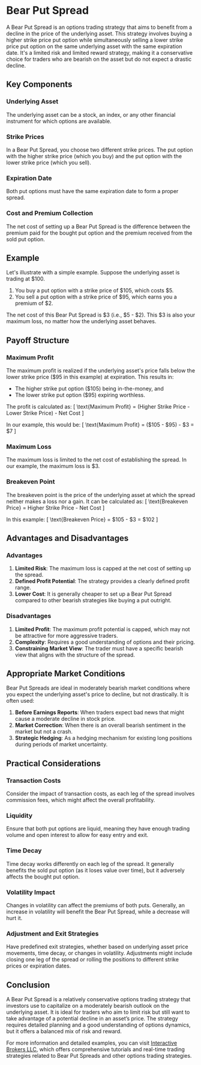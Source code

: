 # Bear Put Spread

A Bear Put Spread is an options trading strategy that aims to benefit from a decline in the price of the underlying asset. This strategy involves buying a higher strike price put option while simultaneously selling a lower strike price put option on the same underlying asset with the same expiration date. It's a limited risk and limited reward strategy, making it a conservative choice for traders who are bearish on the asset but do not expect a drastic decline.

## Key Components

### Underlying Asset
The underlying asset can be a stock, an index, or any other financial instrument for which options are available.

### Strike Prices
In a Bear Put Spread, you choose two different strike prices. The put option with the higher strike price (which you buy) and the put option with the lower strike price (which you sell).

### Expiration Date
Both put options must have the same expiration date to form a proper spread.

### Cost and Premium Collection
The net cost of setting up a Bear Put Spread is the difference between the premium paid for the bought put option and the premium received from the sold put option. 

## Example

Let's illustrate with a simple example. Suppose the underlying asset is trading at $100. 

1. You buy a put option with a strike price of $105, which costs $5.
2. You sell a put option with a strike price of $95, which earns you a premium of $2.

The net cost of this Bear Put Spread is $3 (i.e., $5 - $2). This $3 is also your maximum loss, no matter how the underlying asset behaves.

## Payoff Structure

### Maximum Profit
The maximum profit is realized if the underlying asset's price falls below the lower strike price ($95 in this example) at expiration. This results in:

- The higher strike put option ($105) being in-the-money, and
- The lower strike put option ($95) expiring worthless.

The profit is calculated as:
\[ \text{Maximum Profit} = (Higher Strike Price - Lower Strike Price) - Net Cost \]

In our example, this would be:
\[ \text{Maximum Profit} = ($105 - $95) - $3 = $7 \]

### Maximum Loss
The maximum loss is limited to the net cost of establishing the spread. In our example, the maximum loss is $3.

### Breakeven Point
The breakeven point is the price of the underlying asset at which the spread neither makes a loss nor a gain. It can be calculated as:
\[ \text{Breakeven Price} = Higher Strike Price - Net Cost \]

In this example:
\[ \text{Breakeven Price} = $105 - $3 = $102 \]

## Advantages and Disadvantages

### Advantages

1. **Limited Risk**: The maximum loss is capped at the net cost of setting up the spread.
2. **Defined Profit Potential**: The strategy provides a clearly defined profit range.
3. **Lower Cost**: It is generally cheaper to set up a Bear Put Spread compared to other bearish strategies like buying a put outright.

### Disadvantages

1. **Limited Profit**: The maximum profit potential is capped, which may not be attractive for more aggressive traders.
2. **Complexity**: Requires a good understanding of options and their pricing.
3. **Constraining Market View**: The trader must have a specific bearish view that aligns with the structure of the spread.

## Appropriate Market Conditions

Bear Put Spreads are ideal in moderately bearish market conditions where you expect the underlying asset's price to decline, but not drastically. It is often used:

1. **Before Earnings Reports**: When traders expect bad news that might cause a moderate decline in stock price.
2. **Market Correction**: When there is an overall bearish sentiment in the market but not a crash.
3. **Strategic Hedging**: As a hedging mechanism for existing long positions during periods of market uncertainty.

## Practical Considerations

### Transaction Costs
Consider the impact of transaction costs, as each leg of the spread involves commission fees, which might affect the overall profitability.

### Liquidity
Ensure that both put options are liquid, meaning they have enough trading volume and open interest to allow for easy entry and exit.

### Time Decay
Time decay works differently on each leg of the spread. It generally benefits the sold put option (as it loses value over time), but it adversely affects the bought put option.

### Volatility Impact
Changes in volatility can affect the premiums of both puts. Generally, an increase in volatility will benefit the Bear Put Spread, while a decrease will hurt it.

### Adjustment and Exit Strategies
Have predefined exit strategies, whether based on underlying asset price movements, time decay, or changes in volatility. Adjustments might include closing one leg of the spread or rolling the positions to different strike prices or expiration dates.

## Conclusion

A Bear Put Spread is a relatively conservative options trading strategy that investors use to capitalize on a moderately bearish outlook on the underlying asset. It is ideal for traders who aim to limit risk but still want to take advantage of a potential decline in an asset’s price. The strategy requires detailed planning and a good understanding of options dynamics, but it offers a balanced mix of risk and reward.

For more information and detailed examples, you can visit [Interactive Brokers LLC](https://www.interactivebrokers.com/en/index.php?f=13244), which offers comprehensive tutorials and real-time trading strategies related to Bear Put Spreads and other options trading strategies.
